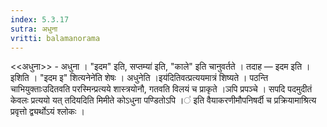 ```yaml
---
index: 5.3.17
sutra: अधुना
vritti: balamanorama
---
```


<<अधुना>> - अधुना । "इदम" इति, सप्तम्या॑ इति, "काले" इति चानुवर्तते । तदाह — इदम इति । इशिति । "इदम इ" शित्यनेने॑ति शेषः । अधुनेति ।इय॑दितिवत्प्रत्ययमात्रं शिष्यते । पठन्ति चाभियुक्ताःउदितवति परस्मिन्प्रत्यये शास्त्रयोनौ, गतवति विलयं च प्राकृते ।ञपि प्रपञ्चे । सपदि पदमुदीतं केवलः प्रत्ययो यत् तदियदिति मिमीते कोऽधुना पण्डितोऽपि  ।॑ इति वैयाकरणीमौपनिषर्दी च प्रक्रियामाश्रित्य प्रवृत्तो द्व्यर्थोऽयं श्लोकः । 